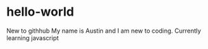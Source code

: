 # hello-world
New to githhub
My name is Austin and I am new to coding. Currently learning javascript
